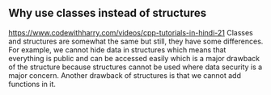 ## Why use classes instead of structures
<https://www.codewithharry.com/videos/cpp-tutorials-in-hindi-21>
Classes and structures are somewhat the same but still, they have some differences. For example, we cannot hide data in structures which means that everything is public and can be accessed easily which is a major drawback of the structure because structures cannot be used where data security is a major concern. Another drawback of structures is that we cannot add functions in it.
